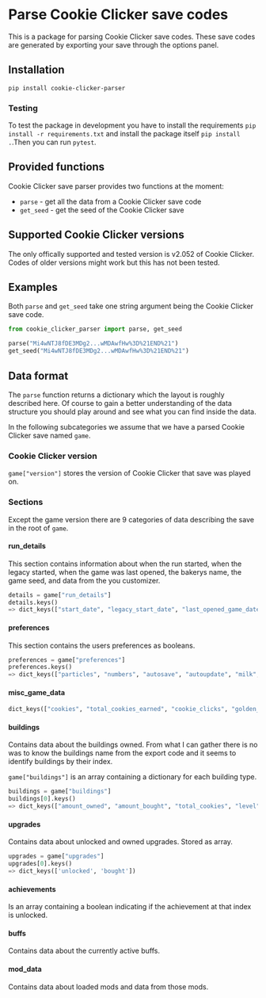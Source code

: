 # Parse Cookie Clicker save codes

This is a package for parsing Cookie Clicker save codes. These save codes are generated by exporting your save through the options panel.

## Installation

`pip install cookie-clicker-parser`

### Testing

To test the package in development you have to install the requirements `pip install -r requirements.txt` and install the package itself `pip install .`.Then you can run `pytest`.

## Provided functions

Cookie Clicker save parser provides two functions at the moment:

- `parse` - get all the data from a Cookie Clicker save code
- `get_seed` - get the seed of the Cookie Clicker save

## Supported Cookie Clicker versions

The only offically supported and tested version is v2.052 of Cookie Clicker. Codes of older versions might work but this has not been tested.

## Examples

Both `parse` and `get_seed` take one string argument being the Cookie Clicker save code.

```python
from cookie_clicker_parser import parse, get_seed

parse("Mi4wNTJ8fDE3MDg2...wMDAwfHw%3D%21END%21")
get_seed("Mi4wNTJ8fDE3MDg2...wMDAwfHw%3D%21END%21")
```

## Data format

The `parse` function returns a dictionary which the layout is roughly described here. Of course to gain a better understanding of the data structure you should play around and see what you can find inside the data.

In the following subcategories we assume that we have a parsed Cookie Clicker save named `game`.

### Cookie Clicker version

`game["version"]` stores the version of Cookie Clicker that save was played on.

### Sections

Except the game version there are 9 categories of data describing the save in the root of `game`.

#### run_details

This section contains information about when the run started, when the legacy started, when the game was last opened, the bakerys name, the game seed, and data from the you customizer.

```python
details = game["run_details"]
details.keys()
=> dict_keys(["start_date", "legacy_start_date", "last_opened_game_date", "bakery_name", "seed", "you_customizer"])
```

#### preferences

This section contains the users preferences as booleans.

```python
preferences = game["preferences"]
preferences.keys()
=> dict_keys(["particles", "numbers", "autosave", "autoupdate", "milk", "fancy", "warn", "cursors", "focus", "format", "notifs", "wobbly", "monospace", "filters", "cookiesound", "crates", "showBackupWarning", "extraButtons", "askLumps", "customGrandmas", "timeout", "cloudSave", "bgMusic", "notScary", "fullscreen", "screenreader", "discordPresence"])
```

#### misc_game_data

```python
dict_keys(["cookies", "total_cookies_earned", "cookie_clicks", "golden_cookie_clicks", "cookies_made_by_clicking", "golden_cookies_missed", "background_type", "milk_type", "cookies_from_past_runs", "elder_wrath", "pledges", "pledge_time_left", "currently_researching", "research_time_left", "ascensions", "golden_cookie_clicks_this_run", "cookies_sucked_by_wrinklers", "wrinklers_popped", "santa_level", "reindeer_clicked", "season_time_left", "season_switcher_uses", "current_season", "amount_cookies_in_wrinklers", "number_of_wrinklers", "prestige_level", "heavenly_chips", "heavenly_chips_spent", "heavenly_cookies", "ascension_mode", "dragon_level", "chime_type", "volume", "number_of_shiny_wrinklers", "amount_of_cookies_contained_in_shiny_wrinklers", "current_amount_of_sugar_lumps", "total_amount_of_sugar_lumps", "time_when_current_lump_started", "time_when_last_refilled_minigame_with_lump", "sugar_lump_type", "vault", "heralds", "golden_cookie_fortune", "cps_fortune", "highest_raw_cps", "music_volume", "cookies_sent", "permanent_upgrades", "dragon_auras"])
```

#### buildings

Contains data about the buildings owned. From what I can gather there is no was to know the buildings name from the export code and it seems to identify buildings by their index.

`game["buildings"]` is an array containing a dictionary for each building type.

```python
buildings = game["buildings"]
buildings[0].keys()
=> dict_keys(["amount_owned", "amount_bought", "total_cookies", "level", "minigame_save", "muted", "highest_amount_owned"])
```

#### upgrades

Contains data about unlocked and owned upgrades. Stored as array.

```python
upgrades = game["upgrades"]
upgrades[0].keys()
=> dict_keys(['unlocked', 'bought'])
```

#### achievements

Is an array containing a boolean indicating if the achievement at that index is unlocked.

#### buffs

Contains data about the currently active buffs.

#### mod_data

Contains data about loaded mods and data from those mods.
